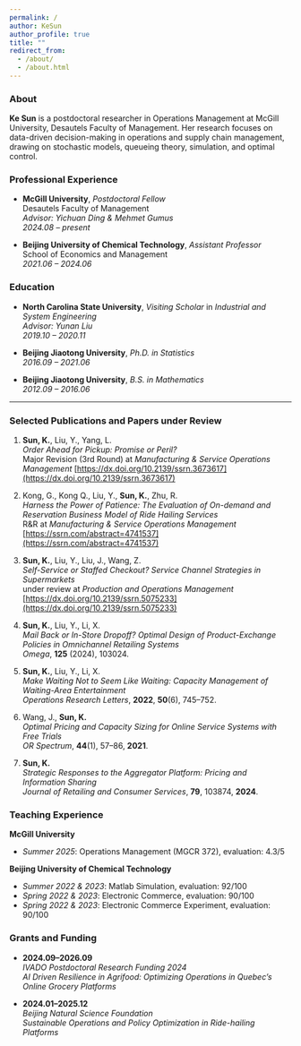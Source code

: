 ```yaml
---
permalink: /
author: KeSun
author_profile: true
title: ""
redirect_from: 
  - /about/
  - /about.html
---
```


### About

**Ke Sun** is a postdoctoral researcher in Operations Management at McGill University, Desautels Faculty of Management. Her research focuses on data-driven decision-making in operations and supply chain management, drawing on stochastic models, queueing theory, simulation, and optimal control. 


### Professional Experience

- **McGill University**, *Postdoctoral Fellow*  
  Desautels Faculty of Management  
  *Advisor: Yichuan Ding & Mehmet Gumus*  
  *2024.08 – present*

- **Beijing University of Chemical Technology**, *Assistant Professor*  
  School of Economics and Management  
  *2021.06 – 2024.06*

### Education

- **North Carolina State University**, *Visiting Scholar* in *Industrial and System Engineering*  
  *Advisor: Yunan Liu*  
  *2019.10 – 2020.11*

- **Beijing Jiaotong University**, *Ph.D. in Statistics*  
  *2016.09 – 2021.06*

- **Beijing Jiaotong University**, *B.S. in Mathematics*  
  *2012.09 – 2016.06*

---

### Selected Publications and Papers under Review

1. **Sun, K.**, Liu, Y., Yang, L.  
   *Order Ahead for Pickup: Promise or Peril?*  
   Major Revision (3rd Round) at *Manufacturing & Service Operations Management* 
   [https://dx.doi.org/10.2139/ssrn.3673617](https://dx.doi.org/10.2139/ssrn.3673617)

2. Kong, G., Kong Q., Liu, Y., **Sun, K.**, Zhu, R.  
   *Harness the Power of Patience: The Evaluation of On-demand and Reservation Business Model of Ride Hailing Services*  
   R&R at *Manufacturing & Service Operations Management*  
   [https://ssrn.com/abstract=4741537](https://ssrn.com/abstract=4741537)

3. **Sun, K.**, Liu, Y., Liu, J., Wang, Z.  
   *Self-Service or Staffed Checkout? Service Channel Strategies in Supermarkets*  
    under review at *Production and Operations Management*  
   [https://dx.doi.org/10.2139/ssrn.5075233](https://dx.doi.org/10.2139/ssrn.5075233)

4. **Sun, K.**, Liu, Y., Li, X.  
   *Mail Back or In-Store Dropoff? Optimal Design of Product-Exchange Policies in Omnichannel Retailing Systems*  
   *Omega*, **125** (2024), 103024.

5. **Sun, K.**, Liu, Y., Li, X.  
   *Make Waiting Not to Seem Like Waiting: Capacity Management of Waiting-Area Entertainment*  
   *Operations Research Letters*, **2022**, **50**(6), 745–752.

6. Wang, J., **Sun, K.**  
   *Optimal Pricing and Capacity Sizing for Online Service Systems with Free Trials*  
   *OR Spectrum*, **44**(1), 57–86, **2021**.

7. **Sun, K.**  
   *Strategic Responses to the Aggregator Platform: Pricing and Information Sharing*  
   *Journal of Retailing and Consumer Services*, **79**, 103874, **2024**.


### Teaching Experience

**McGill University**  
- *Summer 2025*: Operations Management (MGCR 372), evaluation: 4.3/5
  
**Beijing University of Chemical Technology**  
- *Summer 2022 & 2023*: Matlab Simulation, evaluation: 92/100
- *Spring 2022 & 2023*: Electronic Commerce, evaluation: 90/100
- *Spring 2022 & 2023*: Electronic Commerce Experiment, evaluation: 90/100


### Grants and Funding

- **2024.09–2026.09**  
  *IVADO Postdoctoral Research Funding 2024*  
  *AI Driven Resilience in Agrifood: Optimizing Operations in Quebec’s Online Grocery Platforms*

- **2024.01–2025.12**  
  *Beijing Natural Science Foundation*  
  *Sustainable Operations and Policy Optimization in Ride-hailing Platforms*
  
